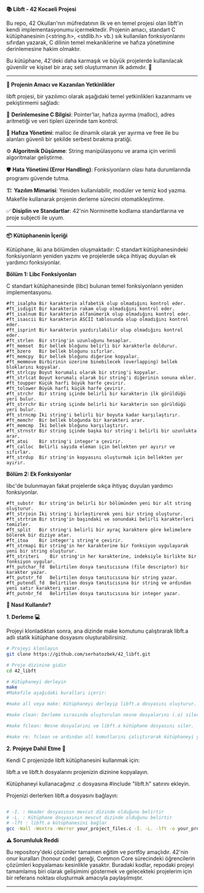 **📚 Libft - 42 Kocaeli Projesi**

Bu repo, 42 Okulları'nın müfredatının ilk ve en temel projesi olan libft'in kendi implementasyonumu içermektedir. Projenin amacı, standart C kütüphanesinin (<string.h>, <stdlib.h> vb.) sık kullanılan fonksiyonlarını sıfırdan yazarak, C dilinin temel mekaniklerine ve hafıza yönetimine derinlemesine hakim olmaktır.

Bu kütüphane, 42'deki daha karmaşık ve büyük projelerde kullanılacak güvenilir ve kişisel bir araç seti oluşturmanın ilk adımıdır. 🧰

---

**🎯 Projenin Amacı ve Kazanılan Yetkinlikler**

libft projesi, bir yazılımcı olarak aşağıdaki temel yetkinlikleri kazanmamı ve pekiştirmemi sağladı:

🧠 **Derinlemesine C Bilgisi**: Pointer'lar, hafıza ayırma (malloc), adres aritmetiği ve veri tipleri üzerinde tam kontrol.

💾 **Hafıza Yönetimi**: malloc ile dinamik olarak yer ayırma ve free ile bu alanları güvenli bir şekilde serbest bırakma pratiği.

⚙️ **Algoritmik Düşünme**: String manipülasyonu ve arama için verimli algoritmalar geliştirme.

🛡️ **Hata Yönetimi (Error Handling)**: Fonksiyonların olası hata durumlarında programı güvende tutma.

🏗️ **Yazılım Mimarisi**: Yeniden kullanılabilir, modüler ve temiz kod yazma. Makefile kullanarak projenin derleme sürecini otomatikleştirme.

✅ **Disiplin ve Standartlar**: 42'nin Norminette kodlama standartlarına ve proje subjecti ile uyum.

---

**📦 Kütüphanenin İçeriği**

Kütüphane, iki ana bölümden oluşmaktadır: C standart kütüphanesindeki fonksiyonların yeniden yazımı ve projelerde sıkça ihtiyaç duyulan ek yardımcı fonksiyonlar.

**Bölüm 1: Libc Fonksiyonları**

C standart kütüphanesinde (libc) bulunan temel fonksiyonların yeniden implementasyonu.

```shell
#ft_isalpha	Bir karakterin alfabetik olup olmadığını kontrol eder.
#ft_isdigit	Bir karakterin rakam olup olmadığını kontrol eder.
#ft_isalnum	Bir karakterin alfanümerik olup olmadığını kontrol eder.
#ft_isascii	Bir karakterin ASCII tablosunda olup olmadığını kontrol eder.
#ft_isprint	Bir karakterin yazdırılabilir olup olmadığını kontrol eder.
#ft_strlen	Bir string'in uzunluğunu hesaplar.
#ft_memset	Bir bellek bloğunu belirli bir karakterle doldurur.
#ft_bzero	Bir bellek bloğunu sıfırlar.
#ft_memcpy	Bir bellek bloğunu diğerine kopyalar.
#ft_memmove	Birbirinin üzerine binebilecek (overlapping) bellek bloklarını kopyalar.
#ft_strlcpy	Boyut korumalı olarak bir string'i kopyalar.
#ft_strlcat	Boyut korumalı olarak bir string'i diğerinin sonuna ekler.
#ft_toupper	Küçük harfi büyük harfe çevirir.
#ft_tolower	Büyük harfi küçük harfe çevirir.
#ft_strchr	Bir string içinde belirli bir karakterin ilk görüldüğü yeri bulur.
#ft_strrchr	Bir string içinde belirli bir karakterin son görüldüğü yeri bulur.
#ft_strncmp	İki string'i belirli bir boyuta kadar karşılaştırır.
#ft_memchr	Bir bellek bloğunda bir karakteri arar.
#ft_memcmp	İki bellek bloğunu karşılaştırır.
#ft_strnstr	Bir string içinde başka bir string'i belirli bir uzunlukta arar.
#ft_atoi	Bir string'i integer'a çevirir.
#ft_calloc	Belirli sayıda eleman için bellekten yer ayırır ve sıfırlar.
#ft_strdup	Bir string'in kopyasını oluşturmak için bellekten yer ayırır.
```

**Bölüm 2: Ek Fonksiyonlar**

libc'de bulunmayan fakat projelerde sıkça ihtiyaç duyulan yardımcı fonksiyonlar.

```shell
#ft_substr	Bir string'in belirli bir bölümünden yeni bir alt string oluşturur.
#ft_strjoin	İki string'i birleştirerek yeni bir string oluşturur.
#ft_strtrim	Bir string'in başındaki ve sonundaki belirli karakterleri temizler.
#ft_split	Bir string'i belirli bir ayraç karaktere göre kelimelere bölerek bir diziye atar.
#ft_itoa	Bir integer'ı string'e çevirir.
#ft_strmapi	Bir string'in her karakterine bir fonksiyon uygulayarak yeni bir string oluşturur.
#ft_striteri	Bir string'in her karakterine, indeksiyle birlikte bir fonksiyon uygular.
#ft_putchar_fd	Belirtilen dosya tanıtıcısına (file descriptor) bir karakter yazar.
#ft_putstr_fd	Belirtilen dosya tanıtıcısına bir string yazar.
#ft_putendl_fd	Belirtilen dosya tanıtıcısına bir string ve ardından yeni satır karakteri yazar.
#ft_putnbr_fd	Belirtilen dosya tanıtıcısına bir integer yazar.
```

**🚀 Nasıl Kullanılır?**

**1. Derleme 💻**

Projeyi klonladıktan sonra, ana dizinde make komutunu çalıştırarak libft.a adlı statik kütüphane dosyasını oluşturabilirsiniz.


```bash
# Projeyi klonlayın
git clone https://github.com/serhatozbek/42_libft.git

# Proje dizinine gidin
cd 42_libft

# Kütüphaneyi derleyin
make
#Makefile aşağıdaki kuralları içerir:

#make all veya make: Kütüphaneyi derleyip libft.a dosyasını oluşturur.

#make clean: Derleme sırasında oluşturulan nesne dosyalarını (.o) siler.

#make fclean: Nesne dosyalarını ve libft.a kütüphane dosyasını siler.

#make re: fclean ve ardından all komutlarını çalıştırarak kütüphaneyi yeniden oluşturur.
```

**2. Projeye Dahil Etme 🔗**

Kendi C projenizde libft kütüphanesini kullanmak için:

libft.a ve libft.h dosyalarını projenizin dizinine kopyalayın.

Kütüphaneyi kullanacağınız .c dosyasına #include "libft.h" satırını ekleyin.

Projenizi derlerken libft.a dosyasını bağlayın:

```Bash

# -I. : Header dosyasının mevcut dizinde olduğunu belirtir
# -L. : Kütüphane dosyasının mevcut dizinde olduğunu belirtir
# -lft : libft.a kütüphanesini bağlar
gcc -Wall -Wextra -Werror your_project_files.c -I. -L. -lft -o your_program
```

**⚠️ Sorumluluk Reddi**

Bu repository'deki çözümler tamamen eğitim ve portföy amaçlıdır. 42'nin onur kuralları (honour code) gereği, Common Core sürecindeki öğrencilerin çözümleri kopyalaması kesinlikle yasaktır. Buradaki kodlar, repodaki projeyi tamamlamış biri olarak gelişimimi göstermek ve gelecekteki projelerim için bir referans noktası oluşturmak amacıyla paylaşılmıştır.

---